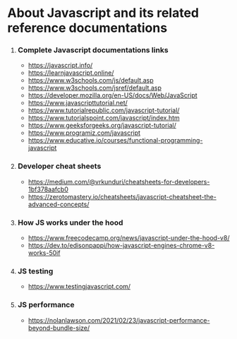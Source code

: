 # About Javascript and its related reference documentations

1. ### Complete Javascript documentations links

   - https://javascript.info/
   - https://learnjavascript.online/
   - https://www.w3schools.com/js/default.asp
   - https://www.w3schools.com/jsref/default.asp
   - https://developer.mozilla.org/en-US/docs/Web/JavaScript
   - https://www.javascripttutorial.net/
   - https://www.tutorialrepublic.com/javascript-tutorial/
   - https://www.tutorialspoint.com/javascript/index.htm
   - https://www.geeksforgeeks.org/javascript-tutorial/
   - https://www.programiz.com/javascript
   - https://www.educative.io/courses/functional-programming-javascript

2. ### Developer cheat sheets

   - https://medium.com/@vrkunduri/cheatsheets-for-developers-1bf378aafcb0
   - https://zerotomastery.io/cheatsheets/javascript-cheatsheet-the-advanced-concepts/

3. ### How JS works under the hood

   - https://www.freecodecamp.org/news/javascript-under-the-hood-v8/
   - https://dev.to/edisonpappi/how-javascript-engines-chrome-v8-works-50if

4. ### JS testing

   - https://www.testingjavascript.com/

5. ### JS performance
   - https://nolanlawson.com/2021/02/23/javascript-performance-beyond-bundle-size/
